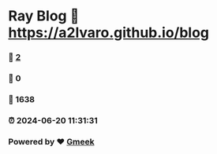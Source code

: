 # Ray Blog :link: https://a2lvaro.github.io/blog 
### :page_facing_up: [2](https://a2lvaro.github.io/blog/tag.html) 
### :speech_balloon: 0 
### :hibiscus: 1638 
### :alarm_clock: 2024-06-20 11:31:31 
### Powered by :heart: [Gmeek](https://github.com/Meekdai/Gmeek)
